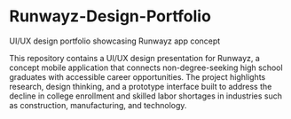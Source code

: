 # Runwayz-Design-Portfolio
UI/UX design portfolio showcasing Runwayz app concept

This repository contains a UI/UX design presentation for Runwayz, a concept mobile application that connects non-degree-seeking high school graduates with accessible career opportunities. The project highlights research, design thinking, and a prototype interface built to address the decline in college enrollment and skilled labor shortages in industries such as construction, manufacturing, and technology.
